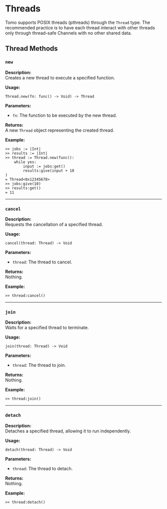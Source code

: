 # Threads

Tomo supports POSIX threads (pthreads) through the `Thread` type. The
recommended practice is to have each thread interact with other threads only
through thread-safe Channels with no other shared data.

## Thread Methods

### `new`

**Description:**  
Creates a new thread to execute a specified function.

**Usage:**  
```tomo
Thread.new(fn: func() -> Void) -> Thread
```

**Parameters:**

- `fn`: The function to be executed by the new thread.

**Returns:**  
A new `Thread` object representing the created thread.

**Example:**  
```tomo
>> jobs := |Int|
>> results := |Int|
>> thread := Thread.new(func():
    while yes:
        input := jobs:get()
        results:give(input + 10
)
= Thread<0x12345678>
>> jobs:give(10)
>> results:get()
= 11
```

---

### `cancel`

**Description:**  
Requests the cancellation of a specified thread.

**Usage:**  
```tomo
cancel(thread: Thread) -> Void
```

**Parameters:**

- `thread`: The thread to cancel.

**Returns:**  
Nothing.

**Example:**  
```tomo
>> thread:cancel()
```

---

### `join`

**Description:**  
Waits for a specified thread to terminate.

**Usage:**  
```tomo
join(thread: Thread) -> Void
```

**Parameters:**

- `thread`: The thread to join.

**Returns:**  
Nothing.

**Example:**  
```tomo
>> thread:join()
```

---

### `detach`

**Description:**  
Detaches a specified thread, allowing it to run independently.

**Usage:**  
```tomo
detach(thread: Thread) -> Void
```

**Parameters:**

- `thread`: The thread to detach.

**Returns:**  
Nothing.

**Example:**  
```tomo
>> thread:detach()
```

